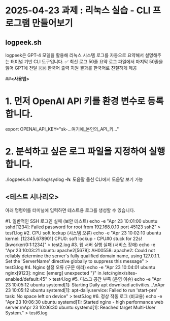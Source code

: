 # **2025-04-23 과제 : 리눅스 실습 - CLI 프로그램 만들어보기**
## **logpeek.sh**
logpeek은 GPT-4 모델을 활용해 리눅스 시스템 로그를 자동으로 요약해서 설명해주는 터미널 기반 CLI 도구입니다.
✅ 최신 로그 50줄 요약	로그 파일에서 마지막 50줄을 읽어 GPT에 전달
🇰🇷 한국어 출력 지원	결과를 한국어로 친절하게 제공

##**<사용법>**
# 1. 먼저 OpenAI API 키를 환경 변수로 등록합니다.
export OPENAI_API_KEY="sk-...여기에_본인의_API_키..."
# 2. 분석하고 싶은 로그 파일을 지정하여 실행합니다.
./logpeek.sh /var/log/syslog
**-h**: 도움말 옵션	CLI에서 도움말 보기 가능

## **<테스트 시나리오>**
아래 명령어를 터미널에 입력하면 테스트용 로그를 생성할 수 있습니다.

#1. 일반적인 SSH 로그인 실패 (보안 테스트)
echo -e "Apr 23 10:01:00 ubuntu sshd[1234]: Failed password for root from 192.168.0.10 port 45123 ssh2" > test1.log
#2. CPU soft lockup (시스템 오류)
echo -e "Apr 23 10:02:10 ubuntu kernel: [12345.678901] CPU0: soft lockup - CPU#0 stuck for 22s! [kworker/0:1:1234]" > test2.log
#3. 웹 서버 실행 실패 (서비스 장애)
echo -e "Apr 23 10:03:21 ubuntu apache2[5678]: AH00558: apache2: Could not reliably determine the server's fully qualified domain name, using 127.0.1.1. Set the 'ServerName' directive globally to suppress this message" > test3.log
#4. Nginx 설정 오류 (구문 에러)
echo -e "Apr 23 10:04:01 ubuntu nginx[9123]: nginx: [emerg] unexpected \"}\" in /etc/nginx/sites-enabled/default:45" > test4.log
#5. 디스크 공간 부족 (운영 이슈)
echo -e "Apr 23 10:05:12 ubuntu systemd[1]: Starting Daily apt download activities...\nApr 23 10:05:12 ubuntu systemd[1]: apt-daily.service: Failed to run 'start-pre' task: No space left on 
device" > test5.log
#6. 정상 작동 로그 (비교용)
echo -e "Apr 23 10:06:30 ubuntu systemd[1]: Started nginx - high performance web server.\nApr 23 10:06:30 ubuntu systemd[1]: Reached target Multi-User System." > test6.log

